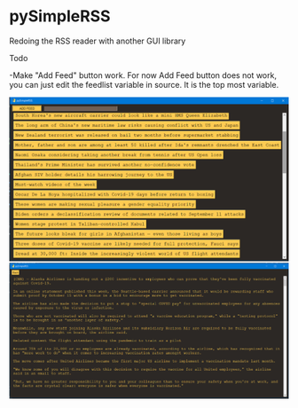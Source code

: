 # pySimpleRSS
Redoing the RSS reader with another GUI library


Todo

-Make "Add Feed" button work. For now Add Feed button does not work, you can just edit the feedlist variable in source. It is the top most variable.

![Article List](readMeImages/1.png)
![Full Text of Article](readMeImages/2.png)
